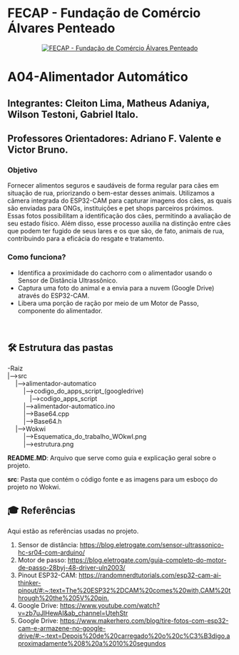 # FECAP - Fundação de Comércio Álvares Penteado

<p align="center">
<a href= "https://www.fecap.br/"><img src="https://encrypted-tbn0.gstatic.com/images?q=tbn:ANd9GcRhZPrRa89Kma0ZZogxm0pi-tCn_TLKeHGVxywp-LXAFGR3B1DPouAJYHgKZGV0XTEf4AE&usqp=CAU" alt="FECAP - Fundação de Comércio Álvares Penteado" border="0"></a>
</p>

# A04-Alimentador Automático

## Integrantes: Cleiton Lima, Matheus Adaniya, Wilson Testoni, Gabriel Italo.

## Professores Orientadores: Adriano F. Valente e Victor Bruno.

### Objetivo
Fornecer alimentos seguros e saudáveis de forma regular para cães em situação de rua, priorizando o bem-estar desses animais. Utilizamos a câmera integrada do ESP32-CAM para capturar imagens dos cães, as quais são enviadas para ONGs, instituições e pet shops parceiros próximos. Essas fotos possibilitam a identificação dos cães, permitindo a avaliação de seu estado físico. Além disso, esse processo auxilia na distinção entre cães que podem ter fugido de seus lares e os que são, de fato, animais de rua, contribuindo para a eficácia do resgate e tratamento.
<br/>

### Como funciona?

* Identifica a proximidade do cachorro com o alimentador usando o Sensor de Distância Ultrassônico.<br>
* Captura uma foto do animal e a envia para a nuvem (Google Drive) através do ESP32-CAM.<br>
* Libera uma porção de ração por meio de um Motor de Passo, componente do alimentador.<br>
<br>

## 🛠 Estrutura das pastas

-Raiz<br>
|-->src<br>
  &emsp;  |-->alimentador-automatico<br>
  &emsp; &emsp; |-->codigo_do_apps_script_(googledrive)<br>
  &emsp; &emsp; &emsp;|-->codigo_apps_script<br>
  &emsp; &emsp; |-->alimentador-automatico.ino<br>
  &emsp; &emsp; |-->Base64.cpp<br>
  &emsp; &emsp; |-->Base64.h<br>
  &emsp;  |-->Wokwi<br>
  &emsp; &emsp; |-->Esquematica_do_trabalho_WOkwI.png<br>
  &emsp; &emsp; |-->estrutura.png<br>
  
<b>README.MD</b>: Arquivo que serve como guia e explicação geral sobre o projeto.

<b>src</b>: Pasta que contém o código fonte e as imagens para um esboço do projeto no Wokwi.

## 🎓 Referências

Aqui estão as referências usadas no projeto.

1. Sensor de distância: <https://blog.eletrogate.com/sensor-ultrassonico-hc-sr04-com-arduino/>
2. Motor de passo: <https://blog.eletrogate.com/guia-completo-do-motor-de-passo-28byj-48-driver-uln2003/>
3. Pinout ESP32-CAM: <https://randomnerdtutorials.com/esp32-cam-ai-thinker-pinout/#:~:text=The%20ESP32%2DCAM%20comes%20with,CAM%20through%20the%205V%20pin.>
4. Google Drive: <https://www.youtube.com/watch?v=zb7uJlHewAI&ab_channel=UtehStr>
5. Google Drive: <https://www.makerhero.com/blog/tire-fotos-com-esp32-cam-e-armazene-no-google-drive/#:~:text=Depois%20de%20carregado%20o%20c%C3%B3digo,aproximadamente%208%20a%2010%20segundos>


